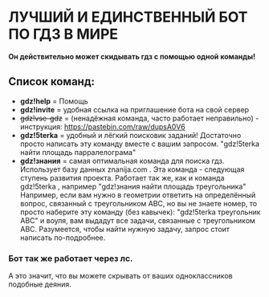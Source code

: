 # ЛУЧШИЙ И ЕДИНСТВЕННЫЙ БОТ ПО ГДЗ В МИРЕ

**Он действительно может скидывать гдз с помощью одной команды!**

## Список команд:
- **gdz!help** = Помощь
- **gdz!invite** = удобная ссылка на приглашение бота на свой сервер
- ~~gdz!vse-gdz~~ = (ненадёжная команда, часто работает неправильно) - инструкция: https://pastebin.com/raw/dupsA0V6
- **gdz!5terka** = удобный и лёгкий поисковик заданий! Достаточно просто написать эту команду вместе с вашим запросом. "gdz!5terka найти площадь парралелограма"
- **gdz!знания** = самая оптимальная команда для поиска гдз. Использует базу данных znanija.com . Эта команда - следующая ступень развития проекта. Работает так же, как и команда gdz!5terka , например "gdz!знания найти площадь треугольника"
Например, если вам нужно в геометрии ответить на определённый вопрос, связанный с треугольником ABC, но вы не знаете номер, то просто наберите эту команду (без кавычек): "gdz!5terka треугольник ABC" и воуля, вам выдадут все задачи, связанные с треугольником ABC. Разумеется, чтобы найти нужную задачу, запрос стоит написать по-подробнее.






### Бот так же работает через лс. 
А это значит, что вы можете скрывать от ваших одноклассников подобные деяния.
